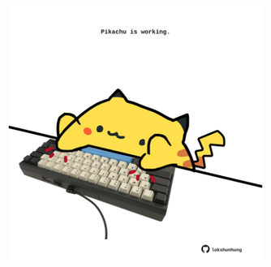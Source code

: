 <!-- built at 07/03/2025, 10:00:38 UTC -->
<p align="center">
  <img width="500" height="500" src="./ReadmeImage.svg">
</p>
